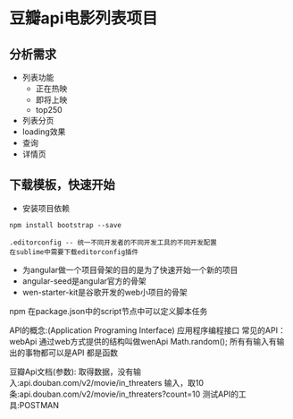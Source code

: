 # 豆瓣api电影列表项目
## 分析需求
- 列表功能
    - 正在热映
    - 即将上映
    - top250
- 列表分页
- loading效果
- 查询
- 详情页

## 下载模板，快速开始

- 安装项目依赖
```
npm install bootstrap --save
```
```
.editorconfig -- 统一不同开发者的不同开发工具的不同开发配置
在sublime中需要下载editorconfig插件
```
- 为angular做一个项目骨架的目的是为了快速开始一个新的项目
- angular-seed是angular官方的骨架
- wen-starter-kit是谷歌开发的web小项目的骨架

npm 在package.json中的script节点中可以定义脚本任务

API的概念:(Application Programing Interface)
应用程序编程接口
常见的API：
webApi 通过web方式提供的结构叫做wenApi
Math.random();
所有有输入有输出的事物都可以是API
都是函数


豆瓣Api文档(参数):
取得数据，没有输入:api.douban.com/v2/movie/in_threaters
输入，取10条:api.douban.com/v2/movie/in_threaters?count=10
测试API的工具:POSTMAN